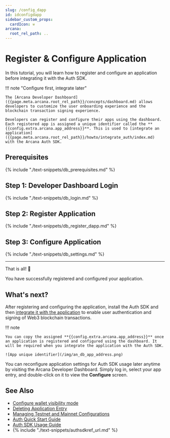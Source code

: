 ```yaml
---
slug: /config_dapp
id: idconfigdapp
sidebar_custom_props:
  cardIcon: ⚒️
arcana:
  root_rel_path: ..
---
```


# Register & Configure Application

In this tutorial, you will learn how to register and configure an application before integrating it with the Auth SDK. 

!!! note "Configure first, integrate later"

    The [Arcana Developer Dashboard]({{page.meta.arcana.root_rel_path}}/concepts/dashboard.md) allows developers to customize the user onboarding experience and the blockchain transaction signing experience. 
    
    Developers can register and configure their apps using the dashboard. Each registered app is assigned a unique identifier called the **{{config.extra.arcana.app_address}}**. This is used to [integrate an application]({{page.meta.arcana.root_rel_path}}/howto/integrate_auth/index.md) with the Arcana Auth SDK.

## Prerequisites

{% include "./text-snippets/db_prerequisites.md" %}

## Step 1: Developer Dashboard Login

{% include "./text-snippets/db_login.md" %}

## Step 2: Register Application

{% include "./text-snippets/db_register_dapp.md" %}

## Step 3: Configure Application

{% include "./text-snippets/db_settings.md" %}

---

That is all! 🎉

You have successfully registered and configured your application. 

## What's next?

After registering and configuring the application, install the Auth SDK and then [integrate it with the application]({{page.meta.arcana.root_rel_path}}/howto/integrate_auth/index.md) to enable user authentication and signing of Web3 blockchain transactions.

!!! note

    You can copy the assigned **{{config.extra.arcana.app_address}}** once an application is registered and configured using the dashboard. It will be required when you integrate the application with the Auth SDK.

    ![App unique identifier](/img/an_db_app_address.png)

You can reconfigure application settings for Auth SDK usage later anytime by visiting the Arcana Developer Dashboard. Simply log in, select your app entry, and double-click on it to view the **Configure** screen.

## See Also

* [Configure wallet visibility mode]({{page.meta.arcana.root_rel_path}}/howto/arcana_wallet/config_wallet_modes.md)
* [Deleting Application Entry]({{page.meta.arcana.root_rel_path}}/db/config_dApp_with_db.md#delete-application)
* [Managing Testnet and Mainnet Configurations]({{page.meta.arcana.root_rel_path}}/db/config_dApp_with_db.md#manage-testnet-and-mainnet-configurations)
* [Auth Quick Start Guide]({{page.meta.arcana.root_rel_path}}/walletsdk/wallet_qs.md)
* [Auth SDK Usage Guide]({{page.meta.arcana.root_rel_path}}/walletsdk/wallet_usage.md)
* {% include "./text-snippets/authsdkref_url.md" %}